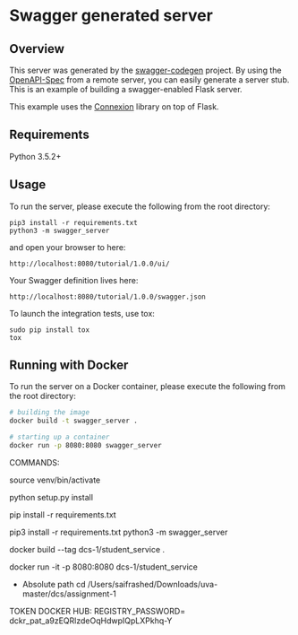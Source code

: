 # Swagger generated server

## Overview
This server was generated by the [swagger-codegen](https://github.com/swagger-api/swagger-codegen) project. By using the
[OpenAPI-Spec](https://github.com/swagger-api/swagger-core/wiki) from a remote server, you can easily generate a server stub.  This
is an example of building a swagger-enabled Flask server.

This example uses the [Connexion](https://github.com/zalando/connexion) library on top of Flask.

## Requirements
Python 3.5.2+

## Usage
To run the server, please execute the following from the root directory:

```
pip3 install -r requirements.txt
python3 -m swagger_server
```

and open your browser to here:

```
http://localhost:8080/tutorial/1.0.0/ui/
```

Your Swagger definition lives here:

```
http://localhost:8080/tutorial/1.0.0/swagger.json
```

To launch the integration tests, use tox:
```
sudo pip install tox
tox
```

## Running with Docker

To run the server on a Docker container, please execute the following from the root directory:

```bash
# building the image
docker build -t swagger_server .

# starting up a container
docker run -p 8080:8080 swagger_server
```





COMMANDS:

source venv/bin/activate

python setup.py install

pip install -r requirements.txt


pip3 install -r requirements.txt
python3 -m swagger_server


docker build --tag dcs-1/student_service .

docker run -it -p 8080:8080 dcs-1/student_service



- Absolute path 
cd /Users/saifrashed/Downloads/uva-master/dcs/assignment-1




TOKEN DOCKER HUB: 
REGISTRY_PASSWORD= dckr_pat_a9zEQRlzdeOqHdwpIQpLXPkhq-Y